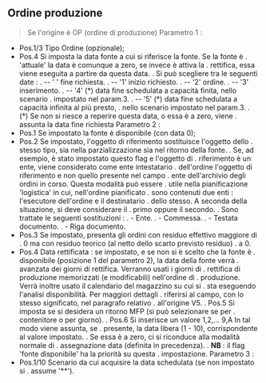 ## Ordine produzione
>Se l'origine è OP (ordine di produzione)
Parametro 1 : 
-    Pos.1/3   Tipo Ordine (opzionale);
-    Pos.4     Si imposta la data fonte a cui si riferisce la fonte. Se la fonte è
.              'attuale' la data è comunque a zero, se invece è attiva la
.              rettifica, essa viene eseguita a partire da questa data.
.              Si può scegliere tra le seguenti date : 
.              -- ' ' fine richiesta.
.              -- '1' inizio richiesto.
.              -- '2' ordine.
.              -- '3' inserimento.
.              -- '4' (\*) data fine schedulata a capacità finita, nello scenario
.                         impostato nel param.3.
.              -- '5' (\*) data fine schedulata a capacità infinita al più presto,
.                         nello scenario impostato nel param.3.
.              (\*) Se non si riesce a reperire questa data, o essa è a zero, viene
.                  assunta la data fine richiesta
Parametro 2 : 
-    Pos.1     Se impostato la fonte è disponibile (con data 0);
-    Pos.2     Se impostato, l'oggetto di riferimento sostituisce l'oggetto dello
.              stesso tipo, sia nella parzializzazione sia nel ritorno della fonte.
.              Se, ad esempio, è stato impostato questo flag e l'oggetto di
.              riferimento è un ente, viene considerato come ente intestatario
.              dell'ordine l'oggetto di riferimento e non quello presente nel campo
.              ente dell'archivio degli ordini in corso. Questa modalità può essere
.              utile nella pianificazione 'logistica' in cui, nell'ordine pianificato
.              sono contenuti due enti :  l'esecutore dell'ordine e il destinatario
.              dello stesso. A seconda della situazione, si deve considerare il
.              primo oppure il secondo.
.               Sono trattate le seguenti sostituzioni : 
.               - Ente.
.               - Commessa.
.               - Testata documento.
.               - Riga documento.
-    Pos.3     Se impostato, presenta gli ordini con residuo effettivo maggiore di
.              0 ma con residuo teorico (al netto dello scarto previsto residuo)
.              a 0.
-    Pos.4     Data rettificata :  se impostato, e se non si è scelto che la fonte è
.              disponibile (posizione 1 del parametro 2), la data della fonte verrà
.              avanzata dei giorni di rettifica. Verranno usati i giorni di
.              rettifica di produzione memorizzati (e modificabili) nell'ordine di
.              produzione. Verrà inoltre usato il calendario del magazzino su cui si
.              sta eseguendo l'analisi disponibilità. Per maggiori dettagli
.              riferirsi al campo, con lo stesso significato, nel paragrafo relativo
.              all'origine V5.
.    Pos.5     Si imposta se si desidera un ritorno MFP (si può selezionare se per
.              contenitore o per giorno).
.    Pos.6     Si inserisce un valore 1,2,... 9,A In tal modo viene assunta, se
.              presente, la data libera (1 - 10), corrispondente al valore impostato.
.              Se essa è a zero, ci si riconduce alla modalità normale di
.              assegnazione data (definita in precedenza).
.              **NB** :  il flag 'fonte disponibile' ha la priorità su questa
.              impostazione.
Parametro 3 : 
-    Pos.1/10  Scenario da cui acquisire la data schedulata (se non impostato si
.               assume '\*\*').

